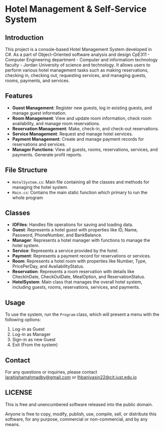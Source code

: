 # Hotel Management & Self-Service System

## Introduction
This project is a console-based Hotel Management System developed in C#.
As a part of Object-Oriented software analysis and design CpE311 - Computer Engineering department - Computer and informatiom technology faculty - Jordan University of science and technology.
It allows users to perform various hotel management tasks such as making reservations, checking in, checking out, requesting services, and managing guests, rooms, payments, and services.

## Features
- **Guest Management**: Register new guests, log in existing guests, and manage guest information.
- **Room Management**: View and update room information, check room availability, and manage room reservations.
- **Reservation Management**: Make, check-in, and check-out reservations.
- **Service Management**: Request and manage hotel services.
- **Payment Management**: Create and manage payment records for reservations and services.
- **Manager Functions**: View all guests, rooms, reservations, services, and payments. Generate profit reports.

## File Structure
- `HotelSystem.cs`: Main file containing all the classes and methods for managing the hotel system.
- `Main.cs`: Contains the main static function which primary to run the whole program

## Classes
- **IOFiles**: Handles file operations for saving and loading data.
- **Guest**: Represents a hotel guest with properties like ID, Name, Password, PhoneNumber, and BankBalance.
- **Manager**: Represents a hotel manager with functions to manage the hotel system.
- **Service**: Represents a service provided by the hotel.
- **Payment**: Represents a payment record for reservations or services.
- **Room**: Represents a hotel room with properties like Number, Type, PricePerDay, and AvailabilityStatus.
- **Reservation**: Represents a room reservation with details like CheckInDate, CheckOutDate, MealOption, and ReservationStatus.
- **HotelSystem**: Main class that manages the overall hotel system, including guests, rooms, reservations, services, and payments.

## Usage
To use the system, run the `Program` class, which will present a menu with the following options:
1. Log-in as Guest
2. Log-in as Manager
3. Sign-in as new Guest
4. Exit (From the system)

## Contact 
For any questions or inquiries, please contact larahishamahmadby@gmail.com or lhbaniyasin22@cit.just.edu.jo
## LICENSE
This is free and unencumbered software released into the public domain.

Anyone is free to copy, modify, publish, use, compile, sell, or distribute this software, for any purpose, commercial or non-commercial, and by any means.
